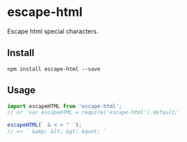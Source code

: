 # escape-html

Escape html special characters.

## Install

```
npm install escape-html --save
```

## Usage

```js
import escapeHTML from 'escape-html';
// or `var escapeHTML = require('escape-html').default;`

escapeHTML(` & < > " `);
// => ` &amp; &lt; &gt; &quot; `
```
